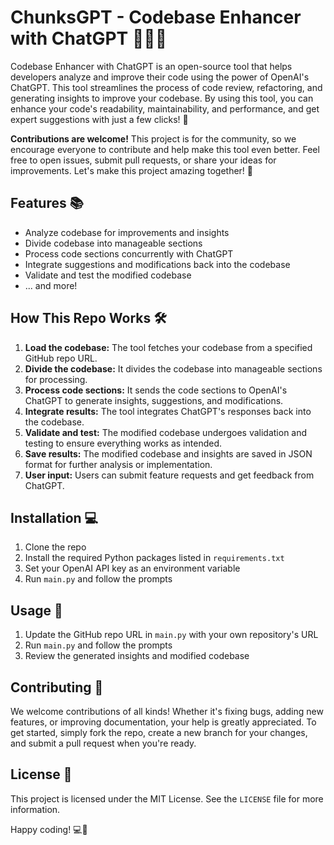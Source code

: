 # ChunksGPT -  Codebase Enhancer with ChatGPT 🚀🤖🔥

Codebase Enhancer with ChatGPT is an open-source tool that helps developers analyze and improve their code using the power of OpenAI's ChatGPT. This tool streamlines the process of code review, refactoring, and generating insights to improve your codebase. By using this tool, you can enhance your code's readability, maintainability, and performance, and get expert suggestions with just a few clicks! 🌟

**Contributions are welcome!** This project is for the community, so we encourage everyone to contribute and help make this tool even better. Feel free to open issues, submit pull requests, or share your ideas for improvements. Let's make this project amazing together! 🤝

## Features 📚

- Analyze codebase for improvements and insights
- Divide codebase into manageable sections
- Process code sections concurrently with ChatGPT
- Integrate suggestions and modifications back into the codebase
- Validate and test the modified codebase
- ... and more!

## How This Repo Works 🛠

1. **Load the codebase:** The tool fetches your codebase from a specified GitHub repo URL.
2. **Divide the codebase:** It divides the codebase into manageable sections for processing.
3. **Process code sections:** It sends the code sections to OpenAI's ChatGPT to generate insights, suggestions, and modifications.
4. **Integrate results:** The tool integrates ChatGPT's responses back into the codebase.
5. **Validate and test:** The modified codebase undergoes validation and testing to ensure everything works as intended.
6. **Save results:** The modified codebase and insights are saved in JSON format for further analysis or implementation.
7. **User input:** Users can submit feature requests and get feedback from ChatGPT.

## Installation 💻

1. Clone the repo
2. Install the required Python packages listed in `requirements.txt`
3. Set your OpenAI API key as an environment variable
4. Run `main.py` and follow the prompts

## Usage 🚀

1. Update the GitHub repo URL in `main.py` with your own repository's URL
2. Run `main.py` and follow the prompts
3. Review the generated insights and modified codebase

## Contributing 🤝

We welcome contributions of all kinds! Whether it's fixing bugs, adding new features, or improving documentation, your help is greatly appreciated. To get started, simply fork the repo, create a new branch for your changes, and submit a pull request when you're ready.

## License 📄

This project is licensed under the MIT License. See the `LICENSE` file for more information.

Happy coding! 💻🎉

